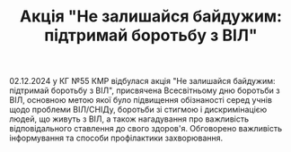 ﻿---
title: 'Акція "Не залишайся байдужим: підтримай боротьбу з ВІЛ"'
---

02.12.2024 у КГ №55 КМР відбулася акція "Не залишайся байдужим: підтримай боротьбу з ВІЛ", присвячена Всесвітньому дню боротьби з ВІЛ, основною метою якої було підвищення обізнаності серед учнів щодо проблеми ВІЛ/СНІДу, боротьби зі стигмою і дискримінацією людей, що живуть з ВІЛ, а також нагадування про важливість відповідального ставлення до свого здоров'я. Обговорено важливість інформування та способи профілактики захворювання.

<slideshow />
